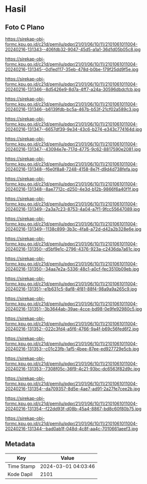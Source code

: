 # Hasil

## Foto C Plano

https://sirekap-obj-formc.kpu.go.id/c21d/pemilu/pdpr/21/01/06/10/11/2101061011004-20240216-131343--406fdb32-9047-45d5-a1a1-36d1d05b05c8.jpg

https://sirekap-obj-formc.kpu.go.id/c21d/pemilu/pdpr/21/01/06/10/11/2101061011004-20240216-131345--0d1ed117-35eb-478d-b0be-179f25dd9f5e.jpg

https://sirekap-obj-formc.kpu.go.id/c21d/pemilu/pdpr/21/01/06/10/11/2101061011004-20240216-131346--8d5426e9-8d7a-4ff7-a24a-30596dbdcfcb.jpg

https://sirekap-obj-formc.kpu.go.id/c21d/pemilu/pdpr/21/01/06/10/11/2101061011004-20240216-131346--b6139fdb-bc5a-467b-b53f-21cf02a589c3.jpg

https://sirekap-obj-formc.kpu.go.id/c21d/pemilu/pdpr/21/01/06/10/11/2101061011004-20240216-131347--6657df39-9e34-43c6-b274-e343c774164d.jpg

https://sirekap-obj-formc.kpu.go.id/c21d/pemilu/pdpr/21/01/06/10/11/2101061011004-20240216-131347--43094e7e-717d-4775-9c62-8817590e2081.jpg

https://sirekap-obj-formc.kpu.go.id/c21d/pemilu/pdpr/21/01/06/10/11/2101061011004-20240216-131348--f6e0f8a8-7248-4158-8e7f-d9d4d738fefa.jpg

https://sirekap-obj-formc.kpu.go.id/c21d/pemilu/pdpr/21/01/06/10/11/2101061011004-20240216-131348--8ae7712c-d250-4e3d-b12b-9866f6a40f1f.jpg

https://sirekap-obj-formc.kpu.go.id/c21d/pemilu/pdpr/21/01/06/10/11/2101061011004-20240216-131349--2a3a7c23-8753-4a04-a7f1-9fcc55647089.jpg

https://sirekap-obj-formc.kpu.go.id/c21d/pemilu/pdpr/21/01/06/10/11/2101061011004-20240216-131349--1138c899-3b3c-4fa8-a72d-d42a2b328e6e.jpg

https://sirekap-obj-formc.kpu.go.id/c21d/pemilu/pdpr/21/01/06/10/11/2101061011004-20240216-131350--d5bf9e1c-2796-4376-923a-c2436da7a61c.jpg

https://sirekap-obj-formc.kpu.go.id/c21d/pemilu/pdpr/21/01/06/10/11/2101061011004-20240216-131350--34aa7e2a-5336-48c1-a0cf-fec3510b09eb.jpg

https://sirekap-obj-formc.kpu.go.id/c21d/pemilu/pdpr/21/01/06/10/11/2101061011004-20240216-131351--e1b631c5-8af8-4f81-88f4-98a9a9a265c9.jpg

https://sirekap-obj-formc.kpu.go.id/c21d/pemilu/pdpr/21/01/06/10/11/2101061011004-20240216-131351--3b3644ab-39ae-4cce-bd98-0e9fe92980c5.jpg

https://sirekap-obj-formc.kpu.go.id/c21d/pemilu/pdpr/21/01/06/10/11/2101061011004-20240216-131352--022c3fd4-a5f6-4766-9a4f-b69c56fed6f2.jpg

https://sirekap-obj-formc.kpu.go.id/c21d/pemilu/pdpr/21/01/06/10/11/2101061011004-20240216-131353--c01c23fb-1af5-4bee-87ee-ed927729e5cb.jpg

https://sirekap-obj-formc.kpu.go.id/c21d/pemilu/pdpr/21/01/06/10/11/2101061011004-20240216-131353--7308f05c-36f9-4c21-93bc-dc6563f82d9c.jpg

https://sirekap-obj-formc.kpu.go.id/c21d/pemilu/pdpr/21/01/06/10/11/2101061011004-20240216-131354--da709357-8d5e-4ae7-ad91-2a27fe7cee2b.jpg

https://sirekap-obj-formc.kpu.go.id/c21d/pemilu/pdpr/21/01/06/10/11/2101061011004-20240216-131354--f22dd93f-d08b-45a4-8867-bd8c60f80b75.jpg

https://sirekap-obj-formc.kpu.go.id/c21d/pemilu/pdpr/21/01/06/10/11/2101061011004-20240216-131344--bad0ab1f-048d-4c8f-aa4c-7010661aeef3.jpg


## Metadata

| Key        | Value               |
| ---------- | ------------------- |
| Time Stamp | 2024-03-01 04:03:46 |
| Kode Dapil | 2101                |



